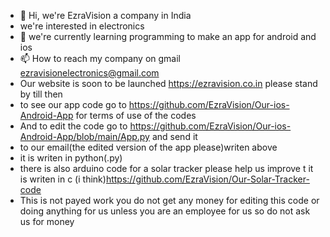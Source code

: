 - 👋 Hi, we're EzraVision a company in India  
- we're interested in electronics
- 🌱 we're currently learning programming to make an app for android and ios
- 📫 How to reach my company on gmail ezravisionelectronics@gmail.com 
- Our website is soon to be launched https://ezravision.co.in please stand by till then
- to see our app code go to https://github.com/EzraVision/Our-ios-Android-App for terms of use of the codes 
- And to edit the code go to https://github.com/EzraVision/Our-ios-Android-App/blob/main/App.py and send it 
- to our email(the edited version of the app please)writen above
- it is writen in python(.py)
- there is also arduino code for a solar tracker please help us improve t it is writen in c (i think)https://github.com/EzraVision/Our-Solar-Tracker-code
- This is not payed work you do not get any money for editing this code or doing anything for us unless you are an employee for us so do not ask us for money
